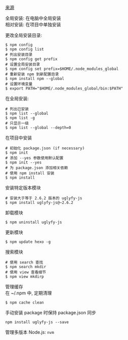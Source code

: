 [来源](http://aerotiger.info/archives/beginners-guide-node-package-manager.html?hmsr=toutiao.io&utm_medium=toutiao.io&utm_source=toutiao.io)  

全局安装: 在电脑中全局安装  
相对安装: 在项目中单独安装  

更改全局安装目录:  
```  
$ npm config  
$ npm config list  
# 列出安装目录  
$ npm config get prefix  
# 设置全局安装目录  
$ npm config set prefix=$HOME/.node_modules_global  
# 重新安装 npm 到新配置目录  
$ npm install npm --global  
# 设置环境变量  
$ export PATH="$HOME/.node_modules_global/bin:$PATH"  
```  

在全局安装:  
```  
# 列出已安装  
$ npm list --global  
$ npm list -g  
# 只显示一级  
$ npm list --global --depth=0  
```  

在项目中安装  
```  
# 初始化 package.json (if necessary)  
$ npm init  
# 添加 --yes 参数使用默认配置  
$ npm init --yes  
# 为 package.json 添加相关依赖  
# 使用 npm install 安装  
$ npm install  
```  

安装特定版本模块  
```  
# 安装大于等于 2.6.2 版本的 uglyfy-js 
$ npm install uglyfy-js@~2.6.2  
```  

卸载模块  
```  
$ npm uninstall uglyfy-js  
```  

更新模块  
```  
$ npm update hexo -g  
```  

搜索模块  
```  
# 使用 search 查找  
$ npm search mkdir  
# 使用 view 查看细节  
$ npm view mkdirp  
```  

管理缓存  
在 ~/.npm 中, 定期清理  
```  
$ npm cache clean  
```  

手动安装 package 时保持 package.json 同步  
```  
npm install uglyfy-js --save  
```  

管理多版本 Node.js: `nvm`  

